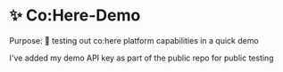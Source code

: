 # ✨ Co:Here-Demo

Purpose:
🤖 testing out co:here platform capabilities in a quick demo


I've added my demo API key as part of the public repo for public testing 
